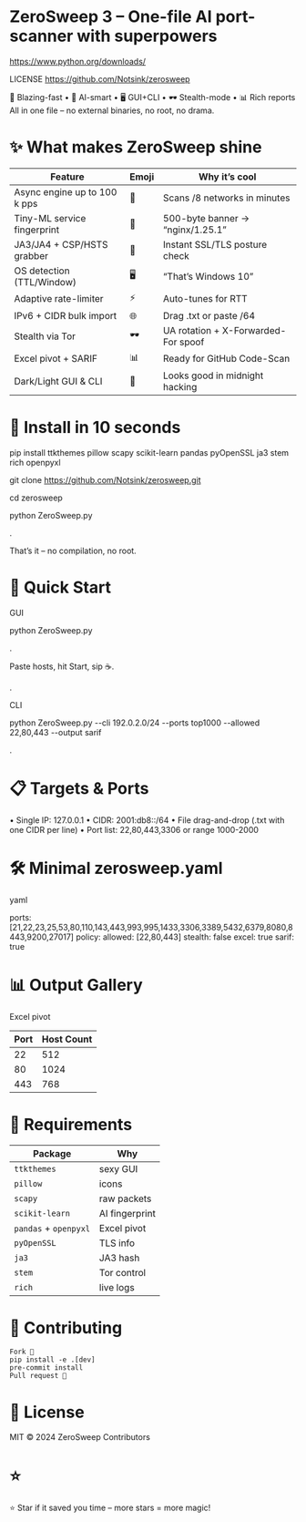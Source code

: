 # ZeroSweep 3 – One-file AI port-scanner with superpowers

https://www.python.org/downloads/

LICENSE
https://github.com/Notsink/zerosweep

🚀 Blazing-fast • 🧠 AI-smart • 🖥️ GUI+CLI • 🕶️ Stealth-mode • 📊 Rich reports
All in one file – no external binaries, no root, no drama.

# ✨ What makes ZeroSweep shine

| Feature                      | Emoji | Why it’s cool                       |
| ---------------------------- | ----- | ----------------------------------- |
| Async engine up to 100 k pps | 🚀    | Scans /8 networks in minutes        |
| Tiny-ML service fingerprint  | 🧠    | 500-byte banner → “nginx/1.25.1”    |
| JA3/JA4 + CSP/HSTS grabber   | 🔐    | Instant SSL/TLS posture check       |
| OS detection (TTL/Window)    | 🖥️   | “That’s Windows 10”                 |
| Adaptive rate-limiter        | ⚡     | Auto-tunes for RTT                  |
| IPv6 + CIDR bulk import      | 🌐    | Drag .txt or paste /64              |
| Stealth via Tor              | 🕶️   | UA rotation + X-Forwarded-For spoof |
| Excel pivot + SARIF          | 📊    | Ready for GitHub Code-Scan          |
| Dark/Light GUI & CLI         | 🎨    | Looks good in midnight hacking      |

# 🚀 Install in 10 seconds

 pip install ttkthemes pillow scapy scikit-learn pandas pyOpenSSL ja3 stem rich openpyxl 

 git clone https://github.com/Notsink/zerosweep.git 
 
 cd zerosweep 

 python ZeroSweep.py 

.

That’s it – no compilation, no root.

# 🎯 Quick Start

GUI

python ZeroSweep.py

.

Paste hosts, hit Start, sip ☕.

.

CLI

python ZeroSweep.py --cli 192.0.2.0/24 --ports top1000 --allowed 22,80,443 --output sarif

.

# 📋 Targets & Ports

• Single IP: 127.0.0.1
• CIDR: 2001:db8::/64
• File drag-and-drop (.txt with one CIDR per line)
• Port list: 22,80,443,3306 or range 1000-2000

# 🛠️ Minimal zerosweep.yaml

yaml

ports: [21,22,23,25,53,80,110,143,443,993,995,1433,3306,3389,5432,6379,8080,8443,9200,27017]
policy:
  allowed: [22,80,443]
stealth: false
excel: true
sarif: true

# 📊 Output Gallery

Excel pivot

| Port | Host Count |
| ---- | ---------- |
| 22   | 512        |
| 80   | 1024       |
| 443  | 768        |


# 🧪 Requirements

| Package               | Why            |
| --------------------- | -------------- |
| `ttkthemes`           | sexy GUI       |
| `pillow`              | icons          |
| `scapy`               | raw packets    |
| `scikit-learn`        | AI fingerprint |
| `pandas` + `openpyxl` | Excel pivot    |
| `pyOpenSSL`           | TLS info       |
| `ja3`                 | JA3 hash       |
| `stem`                | Tor control    |
| `rich`                | live logs      |


# 🤝 Contributing

    Fork 🍴
    pip install -e .[dev]
    pre-commit install
    Pull request 🎉

# 📄 License

MIT © 2024 ZeroSweep Contributors

# ⭐

⭐ Star if it saved you time – more stars = more magic!

